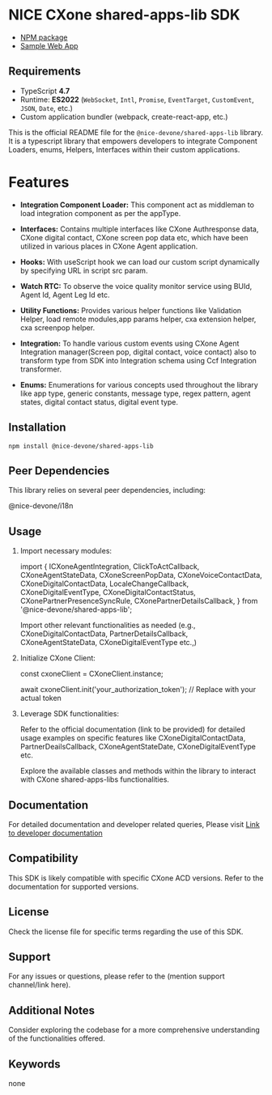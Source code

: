 # NICE CXone shared-apps-lib SDK

*  [NPM package](https://www.npmjs.com/package/@nice-devone/shared-apps-lib)
*  [Sample Web App](https://github.com/nice-cxone/webapp-acd-cxagent-sdk-consumer)

## Requirements
*  TypeScript **4.7**
*  Runtime: **ES2022** (`WebSocket`, `Intl`, `Promise`, `EventTarget`, `CustomEvent`, `JSON`, `Date`, etc.)
*  Custom application bundler (webpack, create-react-app, etc.)

This is the official README file for the `@nice-devone/shared-apps-lib` library. It is a typescript library that empowers developers to integrate Component Loaders, enums, Helpers, Interfaces within their custom applications.

# Features

* **Integration Component Loader:** This component act as middleman to load integration component as per the appType.

* **Interfaces:** Contains multiple interfaces like CXone Authresponse data, CXone digital contact, CXone screen pop data etc, which have been utilized in various places in CXone Agent application.

* **Hooks:** With useScript hook we can load our custom script dynamically by specifying URL in script src param.

* **Watch RTC:** To observe the voice quality monitor service using BUId, Agent Id, Agent Leg Id etc.

* **Utility Functions:** Provides various helper functions like Validation Helper, load remote modules,app params helper, cxa extension helper, cxa screenpop helper.

* **Integration:** To handle various custom events using CXone Agent Integration manager(Screen pop, digital contact, voice contact) also to transform type from SDK into Integration schema using Ccf Integration transformer.

* **Enums:** Enumerations for various concepts used throughout the library like app type, generic constants, message type, regex pattern, agent states, digital contact status, digital event type.


## Installation

`npm install @nice-devone/shared-apps-lib`

## Peer Dependencies
This library relies on several peer dependencies, including:

@nice-devone/i18n

## Usage

1. Import necessary modules: 


    import {
      ICXoneAgentIntegration,
      ClickToActCallback,
      CXoneAgentStateData,
      CXoneScreenPopData,
      CXoneVoiceContactData,
      CXoneDigitalContactData,
      LocaleChangeCallback,
      CXoneDigitalEventType,
      CXoneDigitalContactStatus,
      CXonePartnerPresenceSyncRule,
      CXonePartnerDetailsCallback,
    } from '@nice-devone/shared-apps-lib';


    Import other relevant functionalities as needed (e.g., CXoneDigitalContactData, PartnerDetailsCallback, CXoneAgentStateData, CXoneDigitalEventType etc.,)

2. Initialize CXone Client:


    const cxoneClient = CXoneClient.instance;

    await cxoneClient.init('your_authorization_token'); // Replace with your actual token

3. Leverage SDK functionalities:

    Refer to the official documentation (link to be provided) for detailed usage examples on specific features like CXoneDigitalContactData, PartnerDeailsCallback, CXoneAgentStateDate, CXoneDigitalEventType etc.

    Explore the available classes and methods within the library to interact with CXone shared-apps-libs functionalities.

## Documentation

For detailed documentation and developer related queries, Please visit  [Link to developer documentation](https://developer.niceincontact.com/)

## Compatibility

This SDK is likely compatible with specific CXone ACD versions. Refer to the documentation for supported versions.

## License

Check the license file for specific terms regarding the use of this SDK.

## Support

For any issues or questions, please refer to the (mention support channel/link here).

## Additional Notes

Consider exploring the codebase for a more comprehensive understanding of the functionalities offered.

## Keywords

none